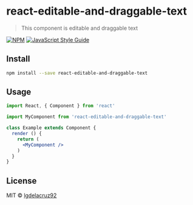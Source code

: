 # react-editable-and-draggable-text

> This component is editable and draggable text

[![NPM](https://img.shields.io/npm/v/react-editable-and-draggable-text.svg)](https://www.npmjs.com/package/react-editable-and-draggable-text) [![JavaScript Style Guide](https://img.shields.io/badge/code_style-standard-brightgreen.svg)](https://standardjs.com)

## Install

```bash
npm install --save react-editable-and-draggable-text
```

## Usage

```jsx
import React, { Component } from 'react'

import MyComponent from 'react-editable-and-draggable-text'

class Example extends Component {
  render () {
    return (
      <MyComponent />
    )
  }
}
```

## License

MIT © [lgdelacruz92](https://github.com/lgdelacruz92)
